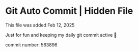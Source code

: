 # Git Auto Commit | Hidden File

This file was added Feb 12, 2025

Just for fun and keeping my daily git commit active 🤪

commit number: 563896
